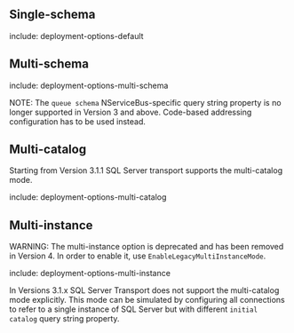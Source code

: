 ## Single-schema

include: deployment-options-default

## Multi-schema

include: deployment-options-multi-schema

NOTE: The `queue schema` NServiceBus-specific query string property is no longer supported in Version 3 and above. Code-based addressing configuration has to be used instead.

## Multi-catalog

Starting from Version 3.1.1 SQL Server transport supports the multi-catalog mode.

include: deployment-options-multi-catalog

## Multi-instance

WARNING: The multi-instance option is deprecated and has been removed in Version 4. In order to enable it, use `EnableLegacyMultiInstanceMode`.

include: deployment-options-multi-instance

In Versions 3.1.x SQL Server Transport does not support the multi-catalog mode explicitly. This mode can be simulated by configuring all connections to refer to a single instance of SQL Server but with different `initial catalog` query string property.
